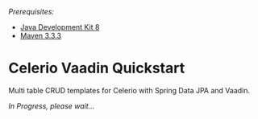 *Prerequisites:* 

* [Java Development Kit 8](http://www.oracle.com/technetwork/java/javase/downloads/index.html)
* [Maven 3.3.3](https://maven.apache.org/download.cgi) 

# Celerio Vaadin Quickstart
Multi table CRUD templates for Celerio with Spring Data JPA and Vaadin.

_In Progress, please wait..._ 
